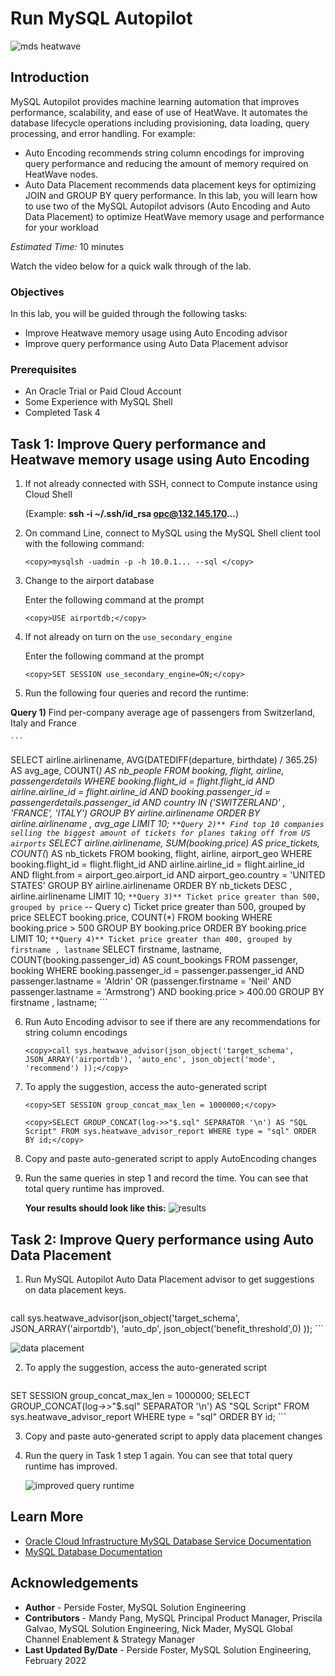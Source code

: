 # Run MySQL Autopilot
![mds heatwave](./images/00_mds_heatwave_2.png "mds heatwave ")

## Introduction

MySQL Autopilot provides machine learning automation that improves performance, scalability, and ease of use of HeatWave. It automates the database lifecycle operations including provisioning, data loading, query processing, and error handling. For example:
- Auto Encoding recommends string column encodings for improving query performance and reducing the amount of memory required on HeatWave nodes.
- Auto Data Placement recommends data placement keys for optimizing JOIN and GROUP BY query performance.
In this lab, you will learn how to use two of the MySQL Autopilot advisors (Auto Encoding and Auto Data Placement) to optimize HeatWave memory usage and performance for your workload

_Estimated Time:_ 10 minutes

Watch the video below for a quick walk through of the lab.

[](youtube:aC2R0qI1Dx8)

### Objectives

In this lab, you will be guided through the following tasks:

- Improve Heatwave memory usage using Auto Encoding advisor
- Improve query performance using Auto Data Placement advisor

### Prerequisites

- An Oracle Trial or Paid Cloud Account
- Some Experience with MySQL Shell
- Completed Task 4

## Task 1: Improve Query performance and Heatwave memory usage using Auto Encoding

1. If not already connected with SSH, connect to Compute instance using Cloud Shell

    (Example: **ssh -i ~/.ssh/id_rsa opc@132.145.170...**)

2. On command Line, connect to MySQL using the MySQL Shell client tool with the following command:

    ```
    <copy>mysqlsh -uadmin -p -h 10.0.1... --sql </copy>
    ```
3.	Change to the airport database   

    Enter the following command at the prompt
    ```
    <copy>USE airportdb;</copy>
    ```

4. If not already on turn on  the `use_secondary_engine`

    Enter the following command at the prompt
     ```
    <copy>SET SESSION use_secondary_engine=ON;</copy>
    ```

5.	Run the following four queries and record the runtime:

 **Query 1)** Find per-company average age of passengers from Switzerland, Italy and France

    ```
<copy>SELECT
    airline.airlinename,
    AVG(DATEDIFF(departure, birthdate) / 365.25) AS avg_age,
    COUNT(*) AS nb_people
FROM
    booking,
    flight,
    airline,
    passengerdetails
WHERE
    booking.flight_id = flight.flight_id
        AND airline.airline_id = flight.airline_id
        AND booking.passenger_id = passengerdetails.passenger_id
        AND country IN ('SWITZERLAND' , 'FRANCE', 'ITALY')
GROUP BY airline.airlinename
ORDER BY airline.airlinename , avg_age
LIMIT 10;
</copy>
    ```
**Query 2)** Find top 10 companies selling the biggest amount of tickets for planes taking off from US airports
    ```
<copy>SELECT
    airline.airlinename,
    SUM(booking.price) AS price_tickets,
    COUNT(*) AS nb_tickets
FROM
    booking,
    flight,
    airline,
    airport_geo
WHERE
    booking.flight_id = flight.flight_id
        AND airline.airline_id = flight.airline_id
        AND flight.from = airport_geo.airport_id
        AND airport_geo.country = 'UNITED STATES'
GROUP BY airline.airlinename
ORDER BY nb_tickets DESC , airline.airlinename
LIMIT 10;
</copy>
    ```
**Query 3)** Ticket price greater than 500, grouped by price
    ```
    <copy> -- Query c) Ticket price greater than 500, grouped by price
SELECT
    booking.price, COUNT(*)
FROM
    booking
WHERE
    booking.price > 500
GROUP BY booking.price
ORDER BY booking.price
LIMIT 10; </copy>
    ```
**Query 4)** Ticket price greater than 400, grouped by firstname , lastname
    ```
<copy>SELECT
    firstname,
    lastname,
    COUNT(booking.passenger_id) AS count_bookings
FROM
    passenger,
    booking
WHERE
    booking.passenger_id = passenger.passenger_id
        AND passenger.lastname = 'Aldrin'
        OR (passenger.firstname = 'Neil'
        AND passenger.lastname = 'Armstrong')
        AND booking.price > 400.00
GROUP BY firstname , lastname;
</copy>
    ```

6. Run Auto Encoding advisor to see if there are any recommendations for string column encodings

    ```
    <copy>call sys.heatwave_advisor(json_object('target_schema', JSON_ARRAY('airportdb'), 'auto_enc', json_object('mode', 'recommend') ));</copy>
    ```
7.	To apply the suggestion, access the auto-generated script

    ```
    <copy>SET SESSION group_concat_max_len = 1000000;</copy>
    ```
    ```
    <copy>SELECT GROUP_CONCAT(log->>"$.sql" SEPARATOR '\n') AS "SQL Script" FROM sys.heatwave_advisor_report WHERE type = "sql" ORDER BY id;</copy>
    ```
8.	Copy and paste auto-generated script to apply AutoEncoding changes
9.	Run the same queries in step 1 and record the time. You can see that total query runtime has improved.

    **Your results should look like this:**
    ![results](./images/pilot01.png "results ")

## Task 2: Improve Query performance using Auto Data Placement

1. Run MySQL Autopilot Auto Data Placement advisor to get suggestions on data placement keys.

    ```
<copy>call sys.heatwave_advisor(json_object('target_schema', JSON_ARRAY('airportdb'), 'auto_dp', json_object('benefit_threshold',0) ));</copy>
    ```

![data placement](./images/pilot02.png "data placement")
    

2. To apply the suggestion, access the auto-generated script

    ```
<copy>SET SESSION group_concat_max_len = 1000000;
SELECT GROUP_CONCAT(log->>"$.sql" SEPARATOR '\n') AS "SQL Script" FROM sys.heatwave_advisor_report WHERE type = "sql" ORDER BY id;
</copy>
    ```

3. Copy and paste auto-generated script to apply data placement changes

4.	Run the query in Task 1 step 1 again. You can see that total query runtime has improved.

    ![improved query runtime](./images/pilot03.png "improved query runtime  ")

## Learn More

* [Oracle Cloud Infrastructure MySQL Database Service Documentation ](https://docs.cloud.oracle.com/en-us/iaas/MySQL-database)
* [MySQL Database Documentation](https://www.MySQL.com)

## Acknowledgements

* **Author** - Perside Foster, MySQL Solution Engineering
* **Contributors** - Mandy Pang, MySQL Principal Product Manager,  Priscila Galvao, MySQL Solution Engineering, Nick Mader, MySQL Global Channel Enablement & Strategy Manager
* **Last Updated By/Date** - Perside Foster, MySQL Solution Engineering, February 2022

